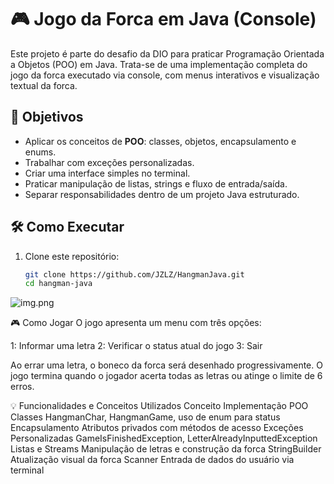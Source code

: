 # 🎮 Jogo da Forca em Java (Console)

Este projeto é parte do desafio da DIO para praticar Programação Orientada a Objetos (POO) em Java. Trata-se de uma implementação completa do jogo da forca executado via console, com menus interativos e visualização textual da forca.

## 📌 Objetivos

- Aplicar os conceitos de **POO**: classes, objetos, encapsulamento e enums.
- Trabalhar com exceções personalizadas.
- Criar uma interface simples no terminal.
- Praticar manipulação de listas, strings e fluxo de entrada/saída.
- Separar responsabilidades dentro de um projeto Java estruturado.

## 🛠️ Como Executar

1. Clone este repositório:
   ```bash
   git clone https://github.com/JZLZ/HangmanJava.git
   cd hangman-java

![img.png](img.png)

🎮 Como Jogar
O jogo apresenta um menu com três opções:

1: Informar uma letra
2: Verificar o status atual do jogo
3: Sair

Ao errar uma letra, o boneco da forca será desenhado progressivamente.
O jogo termina quando o jogador acerta todas as letras ou atinge o limite de 6 erros.

💡 Funcionalidades e Conceitos Utilizados
Conceito	Implementação
POO	Classes HangmanChar, HangmanGame, uso de enum para status
Encapsulamento	Atributos privados com métodos de acesso
Exceções Personalizadas	GameIsFinishedException, LetterAlreadyInputtedException
Listas e Streams	Manipulação de letras e construção da forca
StringBuilder	Atualização visual da forca
Scanner	Entrada de dados do usuário via terminal
